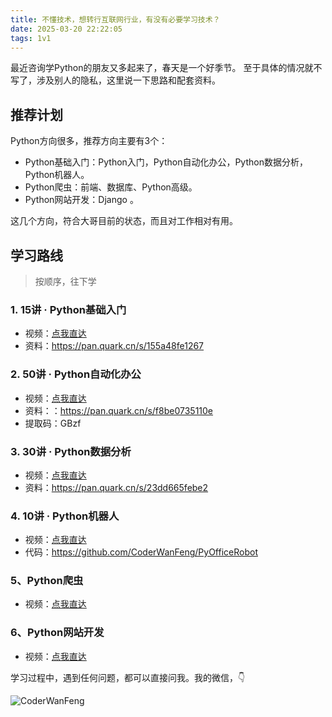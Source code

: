```yaml
---
title: 不懂技术，想转行互联网行业，有没有必要学习技术？
date: 2025-03-20 22:22:05
tags: 1v1
---
```


最近咨询学Python的朋友又多起来了，春天是一个好季节。
至于具体的情况就不写了，涉及别人的隐私，这里说一下思路和配套资料。


## 推荐计划

Python方向很多，推荐方向主要有3个：

- Python基础入门：Python入门，Python自动化办公，Python数据分析，Python机器人。
- Python爬虫：前端、数据库、Python高级。
- Python网站开发：Django 。

这几个方向，符合大哥目前的状态，而且对工作相对有用。

## 学习路线

> 按顺序，往下学

### 1. 15讲 · Python基础入门

- 视频：[点我直达](https://www.python-office.com/course-002/15-Python/15-Python.html)
- 资料：https://pan.quark.cn/s/155a48fe1267

### 2. 50讲 · Python自动化办公

- 视频：[点我直达](https://www.python-office.com/course/50-python-office.html#%E7%BB%99%E5%B0%8F%E7%99%BD%E7%9A%84%E3%80%8A50%E8%AE%B2-%C2%B7-python%E8%87%AA%E5%8A%A8%E5%8C%96%E5%8A%9E%E5%85%AC%E3%80%8B)
- 资料：：https://pan.quark.cn/s/f8be0735110e
- 提取码：GBzf

### 3. 30讲 · Python数据分析

- 视频：[点我直达](http://www.python-office.com/course-002/30-Excel/30-Excel.html)
- 资料：https://pan.quark.cn/s/23dd665febe2

### 4. 10讲 · Python机器人

- 视频：[点我直达](https://www.python-office.com/course-002/10-PyOfficeRobot/10-PyOfficeRobot.html)
- 代码：https://github.com/CoderWanFeng/PyOfficeRobot

### 5、Python爬虫

- 视频：[点我直达](https://www.bilibili.com/video/BV1y54y1y74F/?spm_id_from=333.1387.search.video_card.click)

### 6、Python网站开发

- 视频：[点我直达](https://www.bilibili.com/video/BV1NL41157ph/?spm_id_from=333.337.search-card.all.click)


学习过程中，遇到任何问题，都可以直接问我。我的微信，👇

![CoderWanFeng](https://cos.python-office.com/wechat/qr-code.jpg)




